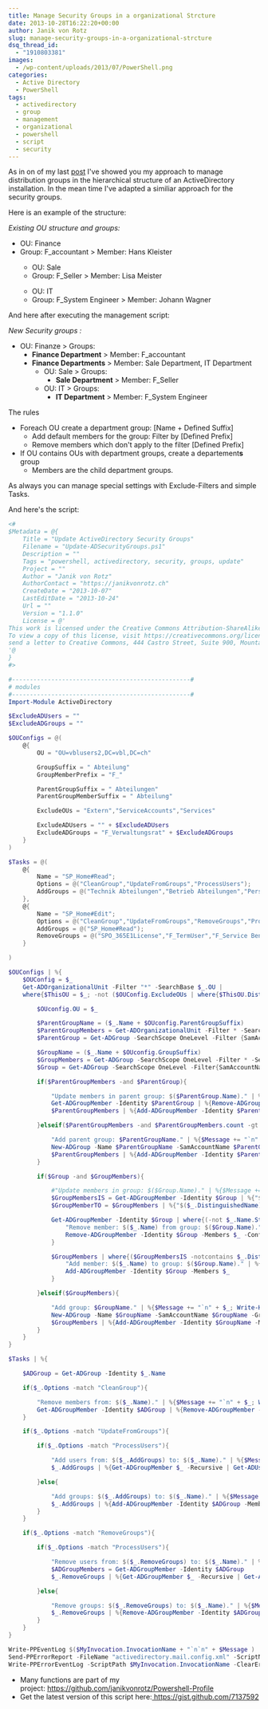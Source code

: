 ```yaml
---
title: Manage Security Groups in a organizational Strcture
date: 2013-10-28T16:22:20+00:00
author: Janik von Rotz
slug: manage-security-groups-in-a-organizational-strcture
dsq_thread_id:
  - "1910803381"
images:
  - /wp-content/uploads/2013/07/PowerShell.png
categories:
  - Active Directory
  - PowerShell
tags:
  - activedirectory
  - group
  - management
  - organizational
  - powershell
  - script
  - security
---
```

As in on of my last <a title="Manage ActiveDirectory Distribution Groups" href="https://janikvonrotz.ch/2013/08/27/manage-activedirectory-distribution-groups/">post</a> I've showed you my approach to manage distribution groups in the hierarchical structure of an ActiveDirectory installation. In the mean time I've adapted a similiar approach for the security groups.

Here is an example of the structure:<!--more-->

<em>Existing OU structure and groups:</em>

<ul type="disc">
    <li>OU: Finance</li>
    <li>Group: F_accountant > Member: Hans Kleister</li>
</ul>

<ul type="disc">
<ul>
    <li>OU: Sale</li>
    <li>Group: F_Seller > Member: Lisa Meister</li>
</ul>
</ul>

<ul type="disc">
<ul>
    <li>OU: IT</li>
    <li>Group: F_System Engineer > Member: Johann Wagner</li>
</ul>
</ul>

And here after executing the management script:

<em>New Security groups :</em>

<ul type="disc">
    <li>OU: Finanze > Groups:
<ul type="disc">
    <li><strong>Finance Department</strong> > Member: F_accountant</li>
</ul>
<ul type="disc">
    <li><strong>Finance Departments</strong> > Member: Sale Department, IT Department
<ul type="circle">
    <li>OU: Sale > Groups:
<ul type="disc">
    <li><strong>Sale Department</strong> > Member: F_Seller</li>
</ul>
</li>
</ul>
<ul type="circle">
    <li>OU: IT > Groups:
<ul type="disc">
    <li><strong>IT Department</strong> > Member: F_System Engineer</li>
</ul>
</li>
</ul>
</li>
</ul>
</li>
</ul>

The rules

<ul>
    <li>Foreach OU create a department group: [Name + Defined Suffix]
<ul>
    <li>Add default members for the group: Filter by [Defined Prefix]</li>
    <li>Remove members which don't apply to the filter [Defined Prefix]</li>
</ul>
</li>
    <li>If OU contains OUs with department groups, create a departement<strong>s</strong> group
<ul>
    <li>Members are the child department groups.</li>
</ul>
</li>
</ul>

As always you can manage special settings with Exclude-Filters and simple Tasks.

And here's the script:

```powershell
<#
$Metadata = @{
    Title = "Update ActiveDirectory Security Groups"
    Filename = "Update-ADSecurityGroups.ps1"
    Description = ""
    Tags = "powershell, activedirectory, security, groups, update"
    Project = ""
    Author = "Janik von Rotz"
    AuthorContact = "https://janikvonrotz.ch"
    CreateDate = "2013-10-07"
    LastEditDate = "2013-10-24"
    Url = ""
    Version = "1.1.0"
    License = @'
This work is licensed under the Creative Commons Attribution-ShareAlike 3.0 Switzerland License.
To view a copy of this license, visit https://creativecommons.org/licenses/by-sa/3.0/ch/ or
send a letter to Creative Commons, 444 Castro Street, Suite 900, Mountain View, California, 94041, USA.
'@
}
#>

#--------------------------------------------------#
# modules
#--------------------------------------------------#
Import-Module ActiveDirectory

$ExcludeADUsers = ""
$ExcludeADGroups = ""

$OUConfigs = @(
    @{
        OU = "OU=vblusers2,DC=vbl,DC=ch"

        GroupSuffix = " Abteilung"
        GroupMemberPrefix = "F_"

        ParentGroupSuffix = " Abteilungen"
        ParentGroupMemberSuffix = " Abteilung"

        ExcludeOUs = "Extern","ServiceAccounts","Services"

        ExcludeADUsers = "" + $ExcludeADUsers
        ExcludeADGroups = "F_Verwaltungsrat" + $ExcludeADGroups
    }
)

$Tasks = @(
    @{
        Name = "SP_Home#Read";
        Options = @("CleanGroup","UpdateFromGroups","ProcessUsers");
        AddGroups = @("Technik Abteilungen","Betrieb Abteilungen","Personal Abteilungen","Finanzen Abteilungen","Direktion Abteilungen","F_TermUser")
    },
    @{
        Name = "SP_Home#Edit";
        Options = @("CleanGroup","UpdateFromGroups","RemoveGroups","ProcessUsers");
        AddGroups = @("SP_Home#Read");
        RemoveGroups = @("SPO_365E1License","F_TermUser","F_Service Benutzer")
    }

)

$OUConfigs | %{
    $OUConfig = $_
    Get-ADOrganizationalUnit -Filter "*" -SearchBase $_.OU |
    where{$ThisOU = $_; -not ($OUConfig.ExcludeOUs | where{$ThisOU.DistinguishedName -match $_})} | %{

        $OUconfig.OU = $_

        $ParentGroupName = ($_.Name + $OUconfig.ParentGroupSuffix)
        $ParentGroupMembers = Get-ADOrganizationalUnit -Filter * -SearchBase $_.DistinguishedName | %{Get-ADGroup -SearchScope OneLevel -Filter * -SearchBase $_.DistinguishedName | where{$_.Name.EndsWith($OUconfig.ParentGroupMemberSuffix)}} | select -Unique
        $ParentGroup = Get-ADGroup -SearchScope OneLevel -Filter {SamAccountName -eq $ParentGroupName -and GroupCategory -eq "Security"}  -SearchBase $_.DistinguishedName

        $GroupName = ($_.Name + $OUconfig.GroupSuffix)
        $GroupMembers = Get-ADGroup -SearchScope OneLevel -Filter * -SearchBase $_.DistinguishedName | where{$_.Name.StartsWith($OUconfig.GroupMemberPrefix) -and ($OUconfig.ExcludeADGroups -notcontains $_.Name)}
        $Group = Get-ADGroup -SearchScope OneLevel -Filter{SamAccountName -eq $GroupName -and GroupCategory -eq "Security"} -SearchBase $_.DistinguishedName

        if($ParentGroupMembers -and $ParentGroup){

            "Update members in parent group: $($ParentGroup.Name)." | %{$Message += "`n" + $_; Write-Host $_}
            Get-ADGroupMember -Identity $ParentGroup | %{Remove-ADGroupMember -Identity $ParentGroup -Members $_ -Confirm:$false}
            $ParentGroupMembers | %{Add-ADGroupMember -Identity $ParentGroup -Members $_}

        }elseif($ParentGroupMembers -and $ParentGroupMembers.count -gt 1){

            "Add parent group: $ParentGroupName." | %{$Message += "`n" + $_; Write-Host $_}
            New-ADGroup -Name $ParentGroupName -SamAccountName $ParentGroupName -GroupCategory Security -GroupScope Global -DisplayName $ParentGroupName -Path $($OU.DistinguishedName) -Description "Department group for $($OU.Name)"
            $ParentGroupMembers | %{Add-ADGroupMember -Identity $ParentGroupName -Members $_}
        }

        if($Group -and $GroupMembers){

            #"Update members in group: $($Group.Name)." | %{$Message += "`n" + $_; Write-Host $_}
            $GroupMembersIS = Get-ADGroupMember -Identity $Group | %{"$($_.DistinguishedName)"}
            $GroupMemberTO = $GroupMembers | %{"$($_.DistinguishedName)"}

            Get-ADGroupMember -Identity $Group | where{(-not $_.Name.StartsWith($OUconfig.GroupMemberPrefix)) -or ($GroupMemberTO -notcontains $_.DistinguishedName)} | %{
                "Remove member: $($_.Name) from group: $($Group.Name)." | %{$Message += "`n" + $_; Write-Host $_}
                Remove-ADGroupMember -Identity $Group -Members $_ -Confirm:$false
            }

            $GroupMembers | where{($GroupMembersIS -notcontains $_.DistinguishedName)} | %{
                "Add member: $($_.Name) to group: $($Group.Name)." | %{$Message += "`n" + $_; Write-Host $_}
                Add-ADGroupMember -Identity $Group -Members $_
            }

        }elseif($GroupMembers){

            "Add group: $GroupName." | %{$Message += "`n" + $_; Write-Host $_}
            New-ADGroup -Name $GroupName -SamAccountName $GroupName -GroupCategory Security -GroupScope Global -DisplayName $GroupName -Path $($OU.DistinguishedName) -Description "Department group for $($OU.Name)"
            $GroupMembers | %{Add-ADGroupMember -Identity $GroupName -Members $_}
        }
    }
}

$Tasks | %{

    $ADGroup = Get-ADGroup -Identity $_.Name

    if($_.Options -match "CleanGroup"){

        "Remove members from: $($_.Name)." | %{$Message += "`n" + $_; Write-Host $_}
        Get-ADGroupMember -Identity $ADGroup | %{Remove-ADGroupMember -Identity $ADGroup -Members $_ -Confirm:$false}
    }

    if($_.Options -match "UpdateFromGroups"){

        if($_.Options -match "ProcessUsers"){

            "Add users from: $($_.AddGroups) to: $($_.Name)." | %{$Message += "`n" + $_; Write-Host $_}
            $_.AddGroups | %{Get-ADGroupMember $_ -Recursive | Get-ADUser | where {($_.Enabled -eq $true) -and ($ExcludeADUsers -notcontains $_.UserPrincipalName)}} | select -Unique | %{Add-ADGroupMember -Identity $ADGroup -Members $_}

        }else{

            "Add groups: $($_.AddGroups) to: $($_.Name)." | %{$Message += "`n" + $_; Write-Host $_}
            $_.AddGroups | %{Add-ADGroupMember -Identity $ADGroup -Members $_}
        }
    }

    if($_.Options -match "RemoveGroups"){

        if($_.Options -match "ProcessUsers"){

            "Remove users from: $($_.RemoveGroups) to: $($_.Name)." | %{$Message += "`n" + $_; Write-Host $_}
            $ADGroupMembers = Get-ADGroupMember -Identity $ADGroup
            $_.RemoveGroups | %{Get-ADGroupMember $_ -Recursive | Get-ADUser | where {($ADGroupMembers -match $_) -and ($_.Enabled -eq $true) -and ($ExcludeADUsers -notcontains $_.UserPrincipalName)}} | select -Unique |  %{Remove-ADGroupMember -Identity $ADGroup -Members $_  -Confirm:$false}

        }else{

            "Remove groups: $($_.RemoveGroups) to: $($_.Name)." | %{$Message += "`n" + $_; Write-Host $_}
            $_.RemoveGroups | %{Remove-ADGroupMember -Identity $ADGroup -Members $_ -Confirm:$false}
        }
    }
}

Write-PPEventLog $($MyInvocation.InvocationName + "`n`n" + $Message )
Send-PPErrorReport -FileName "activedirectory.mail.config.xml" -ScriptName $MyInvocation.InvocationName
Write-PPErrorEventLog -ScriptPath $MyInvocation.InvocationName -ClearErrorVariable
```

<ul>
    <li>Many functions are part of my project: <a href="https://github.com/janikvonrotz/Powershell-Profile">https://github.com/janikvonrotz/Powershell-Profile</a></li>
    <li>Get the latest version of this script here:<a href="https://gist.github.com/7137592" target="_blank"> https://gist.github.com/7137592</a></li>
</ul>